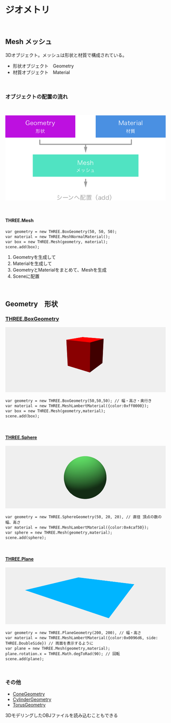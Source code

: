 # ジオメトリ 

&nbsp;

## Mesh メッシュ 

3Dオブジェクト。メッシュは形状と材質で構成されている。

* 形状オブジェクト　Geometry
* 材質オブジェクト　Material

&nbsp;
&nbsp;




### オブジェクトの配置の流れ
&nbsp;

![](img/Mesh.png)

&nbsp;


#### THREE.Mesh

```
var geometry = new THREE.BoxGeometry(50, 50, 50); 
var material = new THREE.MeshNormalMaterial();
var box = new THREE.Mesh(geometry, material);
scene.add(box);
```

1. Geometryを生成して　
2. Materialを生成して　
3. GeometryとMaterialをまとめて、Meshを生成　
4. Sceneに配置　

&nbsp;
&nbsp;


## Geometry　形状



### [THREE.BoxGeometry](https://threejs.org/docs/index.html#api/geometries/BoxGeometry)  

![](img/BoxGeometry.png)

```
var geometry = new THREE.BoxGeometry(50,50,50); // 幅・高さ・奥行き
var material = new THREE.MeshLambertMaterial({color:0xff0000});
var box = new THREE.Mesh(geometry,material);
scene.add(box);
```   

&nbsp;


#### [THREE.Sphere](https://threejs.org/docs/index.html#api/geometries/SphereGeometry)

![](img/SphereGeometry.png)

```
var geometry = new THREE.SphereGeometry(50, 20, 20), // 直径 頂点の数の幅、高さ
var material = new THREE.MeshLambertMaterial({color:0x4caf50});
var sphere = new THREE.Mesh(geometry,material);
scene.add(sphere);
```


&nbsp;

#### [THREE.Plane](https://threejs.org/docs/index.html#api/geometries/PlaneGeometry)
![](img/PlaneGeometry.png)

```
var geometry = new THREE.PlaneGeometry(200, 200), // 幅・高さ
var material = new THREE.MeshLambertMaterial({color:0x0096d6, side: THREE.DoubleSide}) // 両面を表示するように
var plane = new THREE.Mesh(geometry,material);
plane.rotation.x = THREE.Math.degToRad(90); // 回転
scene.add(plane);
```
&nbsp;

### その他

* [ConeGeometry](https://threejs.org/docs/index.html#api/geometries/ConeGeometry)
* [CylinderGeometry](https://threejs.org/docs/index.html#api/geometries/CylinderGeometry)
* [TorusGeometry](https://threejs.org/docs/index.html#api/geometries/TorusGeometry)

3DモデリングしたOBJファイルを読み込むこともできる

